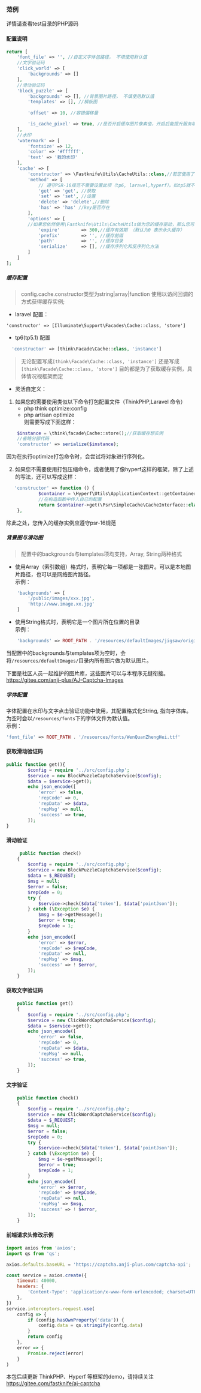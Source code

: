 ### 范例

详情请查看test目录的PHP源码

#### 配置说明

```php
return [
    'font_file' => '', //自定义字体包路径， 不填使用默认值
    //文字验证码
    'click_world' => [
        'backgrounds' => [] 
    ],
    //滑动验证码
    'block_puzzle' => [
        'backgrounds' => [], //背景图片路径， 不填使用默认值
        'templates' => [], //模板图
        
        'offset' => 10, //容错偏移量

        'is_cache_pixel' => true, //是否开启缓存图片像素值，开启后能提升服务端响应性能（但要注意更换图片时，需要清除缓存）
    ],
    //水印
    'watermark' => [
        'fontsize' => 12,
        'color' => '#ffffff',
        'text' => '我的水印'
    ],
    'cache' => [
        'constructor' => \Fastknife\Utils\CacheUtils::class,//若您使用了框架，并且想使用类似于redis这样的缓存驱动，则应换成框架的中的缓存驱动
        'method' => [
            // 遵守PSR-16规范不需要设置此项（tp6, laravel,hyperf）。如tp5就不支持（tp5缓存方法是rm,所以要配置为"delete" => "rm"）,
            'get' => 'get', //获取
            'set' => 'set', //设置
            'delete' => 'delete',//删除
            'has' => 'has' //key是否存在
        ],
        'options' => [
        //如果您依然使用\Fastknife\Utils\CacheUtils做为您的缓存驱动，那么您可以自定义缓存配置。
            'expire'        => 300,//缓存有效期 （默认为0 表示永久缓存）
            'prefix'        => '', //缓存前缀
            'path'          => '', //缓存目录
            'serialize'     => [], //缓存序列化和反序列化方法
        ]       
    ]
];
```

##### 缓存配置

> config.cache.constructor类型为string|array|function 使用以访问回调的方式获得缓存实例;

+ laravel 配置：

 ```
 'constructor' => [Illuminate\Support\Facades\Cache::class, 'store']
```

+ tp6(tp5.1) 配置

```php
  'constructor' => [think\Facade\Cache::class, 'instance']
```

> 无论配置写成`[think\Facade\Cache::class, 'instance']` 还是写成 `[think\Facade\Cache::class, 'store']` 目的都是为了获取缓存实例，具体情况视框架而定

+ 灵活自定义：

1. 如果您的需要使用类似以下命令打包配置文件（ThinkPHP,Laravel 命令）
    - php think optimize:config
    - php artisan optimize  
      则需要写成下面这样：

```php
    $instance = \think\facade\Cache::store();//获取缓存想实例
    //省略分部代码
    'constructor' => serialize($instance);
```

因为在执行optimize打包命令时，会尝试将对象进行序列化。

2. 如果您不需要使用打包压缩命令，或者使用了像hyperf这样的框架，除了上述的写法，还可以写成这样：

```php
   'constructor' => function () {
            $container = \Hyperf\Utils\ApplicationContext::getContainer();
            //在构造函数中传入自已的配置
            return $container->get(\Psr\SimpleCache\CacheInterface::class);
    },
```

除此之处，您传入的缓存实例应遵守psr-16规范

##### 背景图与滑动图

> 配置中的backgrounds与templates项均支持，Array, String两种格式

+ 使用Array（索引数组）格式时，表明它每一项都是一张图片。可以是本地图片路径，也可以是网络图片路径。   
  示例：

```php
    'backgrounds' => [
        '/public/images/xxx.jpg',
        'http://www.image.xx.jpg'
    ]
```

+ 使用String格式时，表明它是一个图片所在位置的目录   
  示例：

```php
    'backgrounds' => ROOT_PATH . '/resources/defaultImages/jigsaw/original/'
```

当配置中的backgrounds与templates项为空时，会将`/resources/defaultImages/`目录内所有图片做为默认图片。

下面是社区人员一起维护的图片库，这些图片可以与本程序无缝衔接。    
https://gitee.com/anji-plus/AJ-Captcha-Images

##### 字体配置

字体配置在水印与文字点击验证功能中使用，其配置格式化String, 指向字体库。为空时会以`/resources/fonts`下的字体文件为默认值。  
示例：

```php
'font_file' => ROOT_PATH . '/resources/fonts/WenQuanZhengHei.ttf'
```

#### 获取滑动验证码

```php
public function get(){
        $config = require '../src/config.php';
        $service = new BlockPuzzleCaptchaService($config);
        $data = $service->get();
        echo json_encode([
            'error' => false,
            'repCode' => 0,
            'repData' => $data,
            'repMsg' => null,
            'success' => true,
        ]);
}
```

#### 滑动验证

```php
     public function check()
    {
        $config = require '../src/config.php';
        $service = new BlockPuzzleCaptchaService($config);
        $data = $_REQUEST;
        $msg = null;
        $error = false;
        $repCode = 0;
        try {
            $service->check($data['token'], $data['pointJson']);
        } catch (\Exception $e) {
            $msg = $e->getMessage();
            $error = true;
            $repCode = 1;
        }
        echo json_encode([
            'error' => $error,
            'repCode' => $repCode,
            'repData' => null,
            'repMsg' => $msg,
            'success' => ! $error,
        ]);
    }
```

#### 获取文字验证码

```php
    public function get()
    {
        $config = require '../src/config.php';
        $service = new ClickWordCaptchaService($config);
        $data = $service->get();
        echo json_encode([
            'error' => false,
            'repCode' => 0,
            'repData' => $data,
            'repMsg' => null,
            'success' => true,
        ]);
    }
```

#### 文字验证

```php
    public function check()
    {
        $config = require '../src/config.php';
        $service = new ClickWordCaptchaService($config);
        $data = $_REQUEST;
        $msg = null;
        $error = false;
        $repCode = 0;
        try {
            $service->check($data['token'], $data['pointJson']);
        } catch (\Exception $e) {
            $msg = $e->getMessage();
            $error = true;
            $repCode = 1;
        }
        echo json_encode([
            'error' => $error,
            'repCode' => $repCode,
            'repData' => null,
            'repMsg' => $msg,
            'success' => ! $error,
        ]);
    }
```

#### 前端请求头修改示例

```javascript
import axios from 'axios';
import qs from 'qs';

axios.defaults.baseURL = 'https://captcha.anji-plus.com/captcha-api';

const service = axios.create({
    timeout: 40000,
    headers: {
        'Content-Type': 'application/x-www-form-urlencoded; charset=UTF-8'
    },
})
service.interceptors.request.use(
    config => {
        if (config.hasOwnProperty('data')) {
            config.data = qs.stringify(config.data)
        }
        return config
    },
    error => {
        Promise.reject(error)
    }
)
```

本包后续更新 ThinkPHP、Hyperf 等框架的demo，请持续关注
https://gitee.com/fastknife/aj-captcha